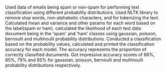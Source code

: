 Used data of emails being spam or non-spam for performing text classification using different probability distributions.
Used NLTK library to remove stop words, non-alphabetic characters, and for tokenizing the text.
Calculated mean and variance and other params for each word based on the label(spam or ham).
calculated the likelihood of each test data document being in the 'spam' and 'ham' classes using gaussian, poisson, bernoulli and multinoulli  probability distributions.
Conducted a classification based on the probability values, calculated and printed the classification accuracy for each model. The accuracy represents the proportion of correctly classified documents.
Got impressive accuracy scores of 86%, 85%, 79% and 85% for  gaussian, poisson, bernoulli and multinoulli  probability distributions respectively.

